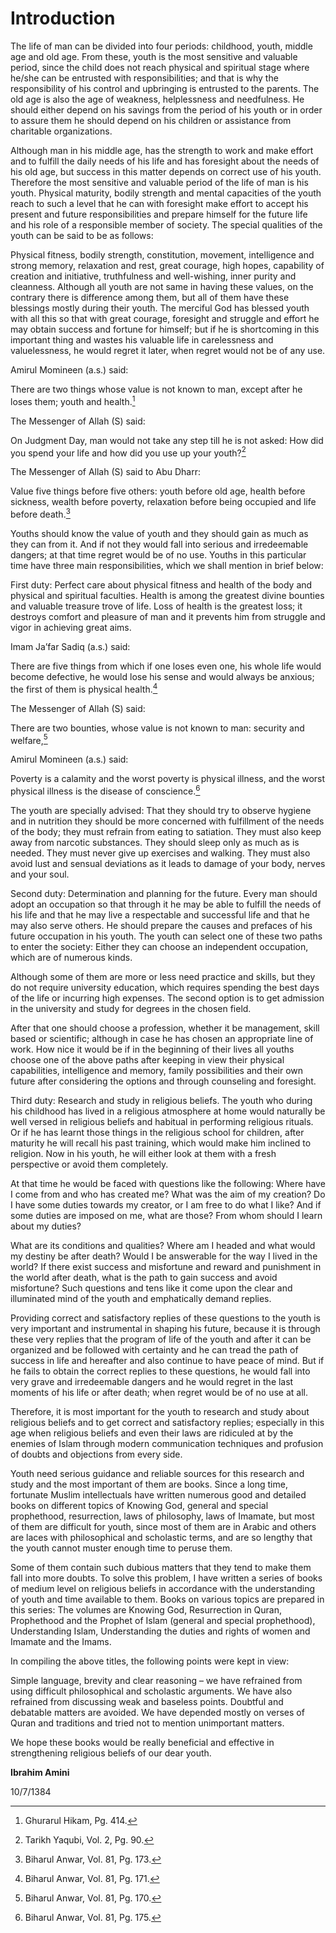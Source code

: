 Introduction
============

The life of man can be divided into four periods: childhood, youth,
middle age and old age. From these, youth is the most sensitive and
valuable period, since the child does not reach physical and spiritual
stage where he/she can be entrusted with responsibilities; and that is
why the responsibility of his control and upbringing is entrusted to the
parents. The old age is also the age of weakness, helplessness and
needfulness. He should either depend on his savings from the period of
his youth or in order to assure them he should depend on his children or
assistance from charitable organizations.

Although man in his middle age, has the strength to work and make effort
and to fulfill the daily needs of his life and has foresight about the
needs of his old age, but success in this matter depends on correct use
of his youth. Therefore the most sensitive and valuable period of the
life of man is his youth. Physical maturity, bodily strength and mental
capacities of the youth reach to such a level that he can with foresight
make effort to accept his present and future responsibilities and
prepare himself for the future life and his role of a responsible member
of society. The special qualities of the youth can be said to be as
follows:

Physical fitness, bodily strength, constitution, movement, intelligence
and strong memory, relaxation and rest, great courage, high hopes,
capability of creation and initiative, truthfulness and well-wishing,
inner purity and cleanness. Although all youth are not same in having
these values, on the contrary there is difference among them, but all of
them have these blessings mostly during their youth. The merciful God
has blessed youth with all this so that with great courage, foresight
and struggle and effort he may obtain success and fortune for himself;
but if he is shortcoming in this important thing and wastes his valuable
life in carelessness and valuelessness, he would regret it later, when
regret would not be of any use.

Amirul Momineen (a.s.) said:

There are two things whose value is not known to man, except after he
loses them; youth and health.[^1]

The Messenger of Allah (S) said:

On Judgment Day, man would not take any step till he is not asked: How
did you spend your life and how did you use up your youth?[^2]

The Messenger of Allah (S) said to Abu Dharr:

Value five things before five others: youth before old age, health
before sickness, wealth before poverty, relaxation before being occupied
and life before death.[^3]

Youths should know the value of youth and they should gain as much as
they can from it. And if not they would fall into serious and
irredeemable dangers; at that time regret would be of no use. Youths in
this particular time have three main responsibilities, which we shall
mention in brief below:

First duty: Perfect care about physical fitness and health of the body
and physical and spiritual faculties. Health is among the greatest
divine bounties and valuable treasure trove of life. Loss of health is
the greatest loss; it destroys comfort and pleasure of man and it
prevents him from struggle and vigor in achieving great aims.

Imam Ja’far Sadiq (a.s.) said:

There are five things from which if one loses even one, his whole life
would become defective, he would lose his sense and would always be
anxious; the first of them is physical health.[^4]

The Messenger of Allah (S) said:

There are two bounties, whose value is not known to man: security and
welfare,[^5]

Amirul Momineen (a.s.) said:

Poverty is a calamity and the worst poverty is physical illness, and the
worst physical illness is the disease of conscience.[^6]

The youth are specially advised: That they should try to observe hygiene
and in nutrition they should be more concerned with fulfillment of the
needs of the body; they must refrain from eating to satiation. They must
also keep away from narcotic substances. They should sleep only as much
as is needed. They must never give up exercises and walking. They must
also avoid lust and sensual deviations as it leads to damage of your
body, nerves and your soul.

Second duty: Determination and planning for the future. Every man should
adopt an occupation so that through it he may be able to fulfill the
needs of his life and that he may live a respectable and successful life
and that he may also serve others. He should prepare the causes and
prefaces of his future occupation in his youth. The youth can select one
of these two paths to enter the society: Either they can choose an
independent occupation, which are of numerous kinds.

Although some of them are more or less need practice and skills, but
they do not require university education, which requires spending the
best days of the life or incurring high expenses. The second option is
to get admission in the university and study for degrees in the chosen
field.

After that one should choose a profession, whether it be management,
skill based or scientific; although in case he has chosen an appropriate
line of work. How nice it would be if in the beginning of their lives
all youths choose one of the above paths after keeping in view their
physical capabilities, intelligence and memory, family possibilities and
their own future after considering the options and through counseling
and foresight.

Third duty: Research and study in religious beliefs. The youth who
during his childhood has lived in a religious atmosphere at home would
naturally be well versed in religious beliefs and habitual in performing
religious rituals. Or if he has learnt those things in the religious
school for children, after maturity he will recall his past training,
which would make him inclined to religion. Now in his youth, he will
either look at them with a fresh perspective or avoid them completely.

At that time he would be faced with questions like the following: Where
have I come from and who has created me? What was the aim of my
creation? Do I have some duties towards my creator, or I am free to do
what I like? And if some duties are imposed on me, what are those? From
whom should I learn about my duties?

What are its conditions and qualities? Where am I headed and what would
my destiny be after death? Would I be answerable for the way I lived in
the world? If there exist success and misfortune and reward and
punishment in the world after death, what is the path to gain success
and avoid misfortune? Such questions and tens like it come upon the
clear and illuminated mind of the youth and emphatically demand replies.

Providing correct and satisfactory replies of these questions to the
youth is very important and instrumental in shaping his future, because
it is through these very replies that the program of life of the youth
and after it can be organized and be followed with certainty and he can
tread the path of success in life and hereafter and also continue to
have peace of mind. But if he fails to obtain the correct replies to
these questions, he would fall into very grave and irredeemable dangers
and he would regret in the last moments of his life or after death; when
regret would be of no use at all.

Therefore, it is most important for the youth to research and study
about religious beliefs and to get correct and satisfactory replies;
especially in this age when religious beliefs and even their laws are
ridiculed at by the enemies of Islam through modern communication
techniques and profusion of doubts and objections from every side.

Youth need serious guidance and reliable sources for this research and
study and the most important of them are books. Since a long time,
fortunate Muslim intellectuals have written numerous good and detailed
books on different topics of Knowing God, general and special
prophethood, resurrection, laws of philosophy, laws of Imamate, but most
of them are difficult for youth, since most of them are in Arabic and
others are laces with philosophical and scholastic terms, and are so
lengthy that the youth cannot muster enough time to peruse them.

Some of them contain such dubious matters that they tend to make them
fall into more doubts. To solve this problem, I have written a series of
books of medium level on religious beliefs in accordance with the
understanding of youth and time available to them. Books on various
topics are prepared in this series: The volumes are Knowing God,
Resurrection in Quran, Prophethood and the Prophet of Islam (general and
special prophethood), Understanding Islam, Understanding the duties and
rights of women and Imamate and the Imams.

In compiling the above titles, the following points were kept in view:

Simple language, brevity and clear reasoning – we have refrained from
using difficult philosophical and scholastic arguments. We have also
refrained from discussing weak and baseless points. Doubtful and
debatable matters are avoided. We have depended mostly on verses of
Quran and traditions and tried not to mention unimportant matters.

We hope these books would be really beneficial and effective in
strengthening religious beliefs of our dear youth.

**Ibrahim Amini**

10/7/1384

[^1]: Ghurarul Hikam, Pg. 414.

[^2]: Tarikh Yaqubi, Vol. 2, Pg. 90.

[^3]: Biharul Anwar, Vol. 81, Pg. 173.

[^4]: Biharul Anwar, Vol. 81, Pg. 171.

[^5]: Biharul Anwar, Vol. 81, Pg. 170.

[^6]: Biharul Anwar, Vol. 81, Pg. 175.


